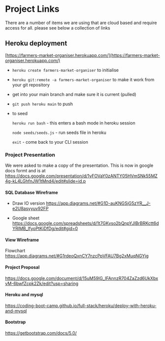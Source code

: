 # Project Links

There are a number of items we are using that are cloud based and require access for all. please see below a collection of links

## Heroku deployment
[https://farmers-market-organiser.herokuapp.com/](https://farmers-market-organiser.herokuapp.com/) 

- `heroku create farmers-market-organiser` to initialise
- `heroku git:remote -a farmers-market-organiser` to make it work from your git repository
- get into your main branch and make sure it is current (pulled)
- `git push heroku main` to push
- to seed

    `heroku run bash` - this enters a bash mode in heroku session

    `node seeds/seeds.js` - run seeds file in heroku

    `exit` - come back to your CLI session



### Project Presentation
We were asked to make a copy of the presentation. This is now in google docs formt and is at
https://docs.google.com/presentation/d/1yFOVaY0zANTY05HVmSNk55MZ4g-kL4LGhfnJW1tMnd4/edit#slide=id.p

#### SQL Database Wireframe
- Draw IO version
https://app.diagrams.net/#G1D-auKNGSjG5zYR__J-e2U8asyyuv92FP

- Google sheet
https://docs.google.com/spreadsheets/d/1t7GKvso2bQnpYJlBrBRKctt6dYRlMB_lfyoPtKiDfDg/edit#gid=0

#### View Wireframe
Flowchart https://app.diagrams.net/#G1rdeoQxnCY7nzcPpVFAU7Bg2xMuqNGYjg


#### Project Proposal
https://docs.google.com/document/d/15uM59lG_IFAnnzR704ZaZzd6UkXbxvM-6bwfZcpk2Zk/edit?usp=sharing

#### Heroku and mysql
https://coding-boot-camp.github.io/full-stack/heroku/deploy-with-heroku-and-mysql

#### Bootstrap
https://getbootstrap.com/docs/5.0/